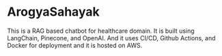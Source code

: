 # ArogyaSahayak

This is a RAG based chatbot for healthcare domain. It is built using LangChain, Pinecone, and OpenAI. And it uses CI/CD, Github Actions, and Docker for deployment and it is hosted on AWS.